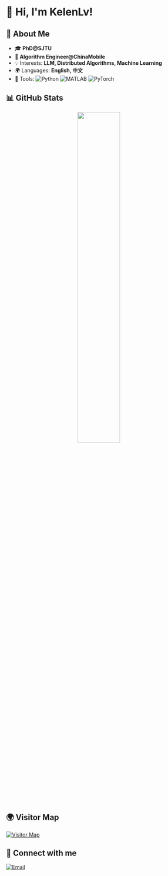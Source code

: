 # 👋 Hi, I'm KelenLv!

## 🚀 About Me
- 🎓 **PhD@SJTU**  
- 💼 **Algorithm Engineer@ChinaMobile**  
- 💡 Interests: **LLM, Distributed Algorithms, Machine Learning**  
- 🌍 Languages: **English, 中文**  
- 🎯 Tools:
  ![Python](https://img.shields.io/badge/-Python-3776AB?logo=python&logoColor=white&style=flat)
  ![MATLAB](https://img.shields.io/badge/-MATLAB-0076A8?logo=Mathworks&logoColor=white&style=flat)
  ![PyTorch](https://img.shields.io/badge/-PyTorch-EE4C2C?logo=pytorch&logoColor=white&style=flat)


## 📊 GitHub Stats
<p align="center">
  <img width="48%" src="https://github-readme-streak-stats.herokuapp.com/?user=kelenlv&theme=tokyonight" />
</p>


## 🌍 Visitor Map  
[![Visitor Map](https://www.clustrmaps.com/map_v2.png?d=XsHt1RGQOuYeoXyDvrecT3LQdFnssCT3rfkOXXSCPKU&cl=ffffff)](https://clustrmaps.com/site/1c4vy)


## 💬 Connect with me  
[![Email](https://img.shields.io/badge/-Email-D14836?logo=gmail&logoColor=white&style=flat)](mailto:kelen_lv@163.com)
